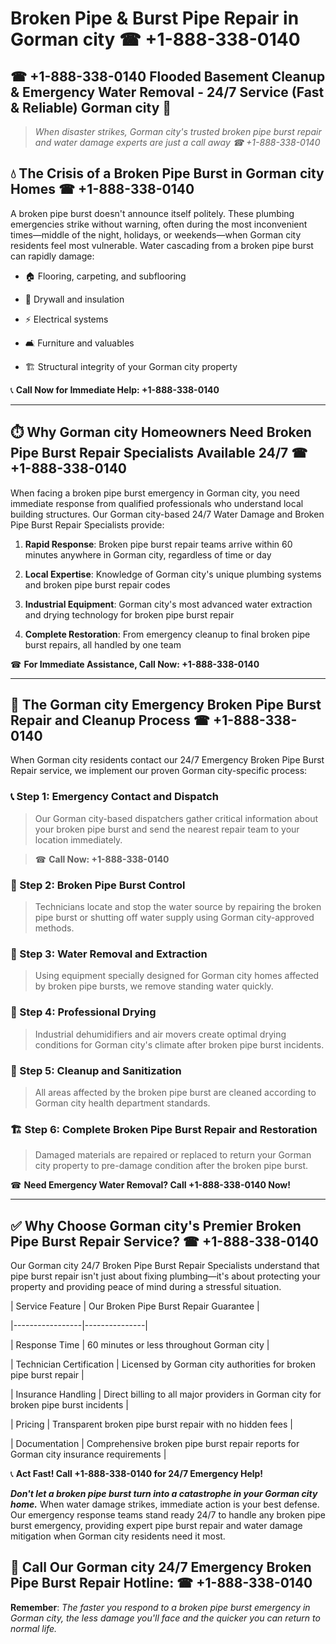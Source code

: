 # Broken Pipe & Burst Pipe Repair in Gorman city ☎ +1-888-338-0140  
## ☎ +1-888-338-0140 Flooded Basement Cleanup & Emergency Water Removal - 24/7 Service (Fast & Reliable) Gorman city 🚨  

> *When disaster strikes, Gorman city's trusted broken pipe burst repair and water damage experts are just a call away ☎ +1-888-338-0140*  

## 💧 The Crisis of a Broken Pipe Burst in Gorman city Homes ☎ +1-888-338-0140  

A broken pipe burst doesn't announce itself politely. These plumbing emergencies strike without warning, often during the most inconvenient times—middle of the night, holidays, or weekends—when Gorman city residents feel most vulnerable. Water cascading from a broken pipe burst can rapidly damage:  

* 🏠 Flooring, carpeting, and subflooring  
* 🧱 Drywall and insulation  
* ⚡ Electrical systems  
* 🛋️ Furniture and valuables  
* 🏗️ Structural integrity of your Gorman city property  

📞 **Call Now for Immediate Help: +1-888-338-0140**  

---  

## ⏱️ Why Gorman city Homeowners Need Broken Pipe Burst Repair Specialists Available 24/7 ☎ +1-888-338-0140  

When facing a broken pipe burst emergency in Gorman city, you need immediate response from qualified professionals who understand local building structures. Our Gorman city-based 24/7 Water Damage and Broken Pipe Burst Repair Specialists provide:  

1. **Rapid Response**: Broken pipe burst repair teams arrive within 60 minutes anywhere in Gorman city, regardless of time or day  
2. **Local Expertise**: Knowledge of Gorman city's unique plumbing systems and broken pipe burst repair codes  
3. **Industrial Equipment**: Gorman city's most advanced water extraction and drying technology for broken pipe burst repair  
4. **Complete Restoration**: From emergency cleanup to final broken pipe burst repairs, all handled by one team  

☎ **For Immediate Assistance, Call Now: +1-888-338-0140**  

---  

## 🔧 The Gorman city Emergency Broken Pipe Burst Repair and Cleanup Process ☎ +1-888-338-0140  

When Gorman city residents contact our 24/7 Emergency Broken Pipe Burst Repair service, we implement our proven Gorman city-specific process:  

### 📞 Step 1: Emergency Contact and Dispatch  
> Our Gorman city-based dispatchers gather critical information about your broken pipe burst and send the nearest repair team to your location immediately.  
> ☎ **Call Now: +1-888-338-0140**  

### 🚿 Step 2: Broken Pipe Burst Control  
> Technicians locate and stop the water source by repairing the broken pipe burst or shutting off water supply using Gorman city-approved methods.  

### 🌊 Step 3: Water Removal and Extraction  
> Using equipment specially designed for Gorman city homes affected by broken pipe bursts, we remove standing water quickly.  

### 💨 Step 4: Professional Drying  
> Industrial dehumidifiers and air movers create optimal drying conditions for Gorman city's climate after broken pipe burst incidents.  

### 🧼 Step 5: Cleanup and Sanitization  
> All areas affected by the broken pipe burst are cleaned according to Gorman city health department standards.  

### 🏗️ Step 6: Complete Broken Pipe Burst Repair and Restoration  
> Damaged materials are repaired or replaced to return your Gorman city property to pre-damage condition after the broken pipe burst.  

☎ **Need Emergency Water Removal? Call +1-888-338-0140 Now!**  

---  

## ✅ Why Choose Gorman city's Premier Broken Pipe Burst Repair Service? ☎ +1-888-338-0140  

Our Gorman city 24/7 Broken Pipe Burst Repair Specialists understand that pipe burst repair isn't just about fixing plumbing—it's about protecting your property and providing peace of mind during a stressful situation.  

| Service Feature | Our Broken Pipe Burst Repair Guarantee |  
|-----------------|---------------|  
| Response Time | 60 minutes or less throughout Gorman city |  
| Technician Certification | Licensed by Gorman city authorities for broken pipe burst repair |  
| Insurance Handling | Direct billing to all major providers in Gorman city for broken pipe burst incidents |  
| Pricing | Transparent broken pipe burst repair with no hidden fees |  
| Documentation | Comprehensive broken pipe burst repair reports for Gorman city insurance requirements |  

📞 **Act Fast! Call +1-888-338-0140 for 24/7 Emergency Help!**  

***Don't let a broken pipe burst turn into a catastrophe in your Gorman city home.*** When water damage strikes, immediate action is your best defense. Our emergency response teams stand ready 24/7 to handle any broken pipe burst emergency, providing expert pipe burst repair and water damage mitigation when Gorman city residents need it most.  

## 📱 Call Our Gorman city 24/7 Emergency Broken Pipe Burst Repair Hotline: ☎ +1-888-338-0140  

**Remember**: *The faster you respond to a broken pipe burst emergency in Gorman city, the less damage you'll face and the quicker you can return to normal life.*
